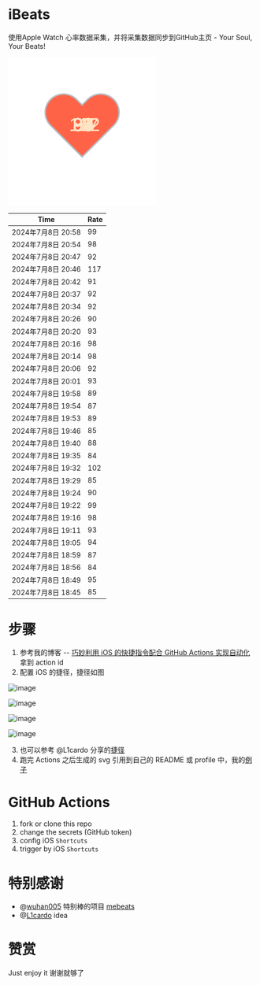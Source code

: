 # iBeats
使用Apple Watch 心率数据采集，并将采集数据同步到GitHub主页 - Your Soul, Your Beats!

![](./files/heart.svg)

<!--START_SECTION:my_heart_rate-->
| Time | Rate | 
 | ---- | ---- | 
| 2024年7月8日 20:58 | 99 |
| 2024年7月8日 20:54 | 98 |
| 2024年7月8日 20:47 | 92 |
| 2024年7月8日 20:46 | 117 |
| 2024年7月8日 20:42 | 91 |
| 2024年7月8日 20:37 | 92 |
| 2024年7月8日 20:34 | 92 |
| 2024年7月8日 20:26 | 90 |
| 2024年7月8日 20:20 | 93 |
| 2024年7月8日 20:16 | 98 |
| 2024年7月8日 20:14 | 98 |
| 2024年7月8日 20:06 | 92 |
| 2024年7月8日 20:01 | 93 |
| 2024年7月8日 19:58 | 89 |
| 2024年7月8日 19:54 | 87 |
| 2024年7月8日 19:53 | 89 |
| 2024年7月8日 19:46 | 85 |
| 2024年7月8日 19:40 | 88 |
| 2024年7月8日 19:35 | 84 |
| 2024年7月8日 19:32 | 102 |
| 2024年7月8日 19:29 | 85 |
| 2024年7月8日 19:24 | 90 |
| 2024年7月8日 19:22 | 99 |
| 2024年7月8日 19:16 | 98 |
| 2024年7月8日 19:11 | 93 |
| 2024年7月8日 19:05 | 94 |
| 2024年7月8日 18:59 | 87 |
| 2024年7月8日 18:56 | 84 |
| 2024年7月8日 18:49 | 95 |
| 2024年7月8日 18:45 | 85 |

<!--END_SECTION:my_heart_rate-->

# 步骤
1. 参考我的博客 -- [巧妙利用 iOS 的快捷指令配合 GitHub Actions 实现自动化](https://github.com/yihong0618/gitblog/issues/198) 拿到 action id
2. 配置 iOS 的捷径，捷径如图

![image](https://user-images.githubusercontent.com/15976103/122154218-0db0b480-ce97-11eb-93bb-5aec07c558dc.png)

![image](https://user-images.githubusercontent.com/15976103/122154236-186b4980-ce97-11eb-8e4b-70551a0391ae.png)

![image](https://user-images.githubusercontent.com/15976103/122154268-2d47dd00-ce97-11eb-902e-3acf292265a9.png)

![image](https://user-images.githubusercontent.com/15976103/122174055-fa144680-ceb4-11eb-9be2-3eb83cd516f7.png)

3. 也可以参考 @L1cardo 分享的[捷径](https://www.icloud.com/shortcuts/6ab6047b459c41ad822ad6b94b1c03d4)
4. 跑完 Actions 之后生成的 svg 引用到自己的 README 或 profile 中，我的[例子](https://github.com/yihong0618) 

# GitHub Actions

1. fork or clone this repo
2. change the secrets (GitHub token)
3. config iOS `Shortcuts` 
4. trigger by iOS `Shortcuts`

# 特别感谢
- @[wuhan005](https://github.com/wuhan005) 特别棒的项目 [mebeats](https://github.com/wuhan005/mebeats)
- @[L1cardo](https://github.com/L1cardo) idea

# 赞赏
Just enjoy it
谢谢就够了

